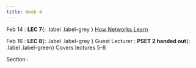 ```yaml
---
title: Week 4
---
```


Feb 14
: **LEC 7**{: .label .label-grey } [How Networks Learn](#)


Feb 16
:  **LEC 8**{: .label .label-grey } Guest Lecturer
:  **PSET 2 handed out**{: .label .label-green} Covers lectures 5-8

Section
: 
